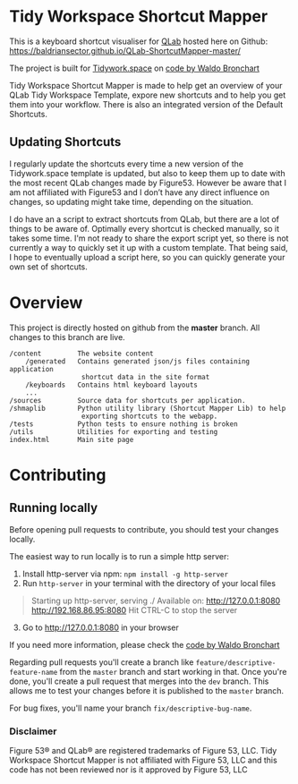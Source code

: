 Tidy Workspace Shortcut Mapper
==================

This is a keyboard shortcut visualiser for [QLab](https://qlab.app/) hosted here on Github:
https://baldriansector.github.io/QLab-ShortcutMapper-master/

The project is built for [Tidywork.space](https://tidywork.space) on [code by Waldo Bronchart](https://github.com/waldobronchart/ShortcutMapper)

Tidy Workspace Shortcut Mapper is made to help get an overview of your QLab Tidy Workspace Template, expore new shortcuts and to help you get them into your workflow. There is also an integrated version of the Default Shortcuts.

## Updating Shortcuts

I regularly update the shortcuts every time a new version of the Tidywork.space template is updated, but also to keep them up to date with the most recent QLab changes made by Figure53. However be aware that I am not affiliated with Figure53 and I don’t have any direct influence on changes, so updating might take time, depending on the situation.

I do have an a script to extract shortcuts from QLab, but there are a lot of things to be aware of. Optimally every shortcut is checked manually, so it takes some time. I'm not ready to share the export script yet, so there is not currently a way to quickly set it up with a custom template. That being said, I hope to eventually upload a script here, so you can quickly generate your own set of shortcuts.

# Overview

This project is directly hosted on github from the **master** branch. All changes to this branch are live.

```
/content         The website content
    /generated   Contains generated json/js files containing application
                  shortcut data in the site format
    /keyboards   Contains html keyboard layouts
    ...
/sources         Source data for shortcuts per application.
/shmaplib        Python utility library (Shortcut Mapper Lib) to help 
                  exporting shortcuts to the webapp.
/tests           Python tests to ensure nothing is broken
/utils           Utilities for exporting and testing
index.html       Main site page
```

# Contributing

## Running locally

Before opening pull requests to contribute, you should test your changes locally.

The easiest way to run locally is to run a simple http server:
1. Install http-server via npm: `npm install -g http-server`
2. Run `http-server` in your terminal with the directory of your local files
  > Starting up http-server, serving ./
  > Available on:
  >   http://127.0.0.1:8080
  >   http://192.168.86.95:8080
  > Hit CTRL-C to stop the server
3. Go to http://127.0.0.1:8080 in your browser

If you need more information, please check the [code by Waldo Bronchart](https://github.com/waldobronchart/ShortcutMapper)

Regarding pull requests you'll create a branch like `feature/descriptive-feature-name` from the `master` branch and start working in that. Once you're done, you'll create a pull request that merges into the `dev` branch.
This allows me to test your changes before it is published to the `master` branch.

For bug fixes, you'll name your branch `fix/descriptive-bug-name`.

### Disclaimer

Figure 53® and QLab® are registered trademarks of Figure 53, LLC.
Tidy Workspace Shortcut Mapper is not affiliated with Figure 53, LLC and this code has not been reviewed nor is it approved by Figure 53, LLC
